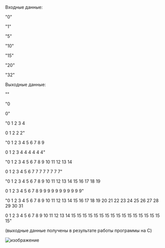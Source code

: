 Входные данные:

"0"

"1"

"5"

"10"

"15"

"20"

"32"

Выходные данные:

""

"0

0"


"0 1 2 3 4 

0 1 2 2 2"

"0 1 2 3 4 5 6 7 8 9 

0 1 2 3 4 4 4 4 4 4"

"0 1 2 3 4 5 6 7 8 9 10 11 12 13 14 

0 1 2 3 4 5 6 7 7 7 7 7 7 7 7"

"0 1 2 3 4 5 6 7 8 9 10 11 12 13 14 15 16 17 18 19 

0 1 2 3 4 5 6 7 8 9 9 9 9 9 9 9 9 9 9 9"

"0 1 2 3 4 5 6 7 8 9 10 11 12 13 14 15 16 17 18 19 20 21 22 23 24 25 26 27 28 29 30 31 

0 1 2 3 4 5 6 7 8 9 10 11 12 13 14 15 15 15 15 15 15 15 15 15 15 15 15 15 15 15 15 15"

(выходные данные получены в результате работы программы на C)

![изображение](https://user-images.githubusercontent.com/61345502/196036870-389f5b4b-9b37-473b-bf63-3d8c51cf9fc4.png)
